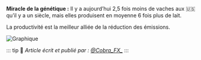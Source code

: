 **Miracle de la génétique :**
Il y a aujourd’hui 2,5 fois moins de vaches aux 🇺🇸 qu’il y a un siècle, mais elles produisent en moyenne 6 fois plus de lait.

La productivité est la meilleur alliée de la réduction des émissions.

![Graphique](https://pbs.twimg.com/media/GeLAQ-OXkAA8wkp?format=jpg&name=small)

::: tip 📰
*Article écrit et publié par : [@Cobra_FX_](https://x.com/Cobra_FX_)*
:::